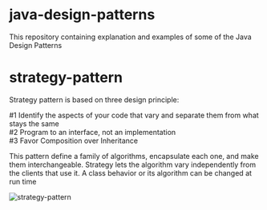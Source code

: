 # java-design-patterns
This repository containing explanation and examples of some of the Java Design Patterns

# strategy-pattern

Strategy pattern is based on three design principle:

#1 Identify the aspects of your code that vary and separate them from what stays the same <br />
#2 Program to an interface, not an implementation  <br />
#3 Favor Composition over Inheritance

This pattern define a family of algorithms, encapsulate each one, and make them interchangeable. Strategy lets the algorithm vary independently from the clients that use it. A class behavior or its algorithm can be changed at run time

![strategy-pattern](../master/strategy-pattern/strategy-pattern.JPG)




